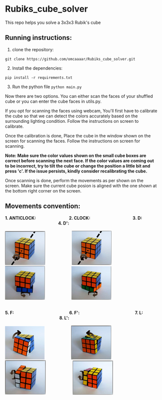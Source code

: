 # Rubiks_cube_solver
This repo helps you solve a 3x3x3 Rubik's cube

## Running instructions:

1. clone the repository: 
```
git clone https://github.com/omcaaaar/Rubiks_cube_solver.git
```

2. Install the dependencies:

```
pip install -r requirements.txt
```

3. Run the python file ```python main.py```

Now there are two options. You can either scan the faces of your shuffled cube or you can enter the cube faces in utils.py.

If you opt for scanning the faces using webcam, You'll first have to calibrate the cube so that we can detect the colors accurately based on the surrounding lighting condition.
Follow the instructions on screen to calibrate.

Once the calibration is done, Place the cube in the window shown on the screen for scanning the faces. Follow the instructions on screen for scanning.

**Note: Make sure the color values shown on the small cube boxes are correct before scanning the next face. If the color values are coming out to be incorrect, try to tilt the cube or change the position a little bit and press 'c'. If the issue persists, kindly consider recalibrating the cube.**

Once scanning is done, perform the movements as per shown on the screen. Make sure the current cube posion is aligned with the one shown at the bottom right corner on the screen.

## Movements convention:

**1. ANTICLOCK:** &emsp;&emsp;&emsp;&emsp;&emsp;&emsp;&emsp;&ensp;**2. CLOCK:**&emsp;&emsp;&emsp;&emsp;&emsp;&emsp;&emsp;&emsp;&emsp;&emsp;**3. D:** &emsp;&emsp;&emsp;&emsp;&emsp;&emsp;&emsp;&emsp;&emsp;&emsp;&emsp;&emsp;&ensp;**4. D':** &emsp;&emsp;<br><br>
![alt_text](https://github.com/omcaaaar/Rubiks_cube_solver/blob/main/assets/ANTICLOCK.png)&emsp;&emsp;&emsp;&emsp;&emsp;&emsp;
![alt_text](https://github.com/omcaaaar/Rubiks_cube_solver/blob/main/assets/CLOCK.png)&emsp;&emsp;&emsp;&emsp;&emsp;&emsp;
![alt_text](https://github.com/omcaaaar/Rubiks_cube_solver/blob/main/assets/D.png)&emsp;&emsp;&emsp;&emsp;&emsp;&emsp;
![alt_text](https://github.com/omcaaaar/Rubiks_cube_solver/blob/main/assets/D'.png)&emsp;&emsp;&emsp;&emsp;&emsp;&emsp;<br><br>

**5. F:** &emsp;&emsp;&emsp;&emsp;&emsp;&emsp;&emsp;&emsp;&emsp;&emsp;&emsp;&emsp;&ensp;
**6. F':** &emsp;&emsp;&emsp;&emsp;&emsp;&emsp;&emsp;&emsp;&emsp;&emsp;&emsp;&emsp;&ensp;
**7. L:** &emsp;&emsp;&emsp;&emsp;&emsp;&emsp;&emsp;&emsp;&emsp;&emsp;&emsp;&emsp;&ensp;
**8. L':** <br><br>
![alt_text](https://github.com/omcaaaar/Rubiks_cube_solver/blob/main/assets/F.png)&emsp;&emsp;&emsp;&emsp;&emsp;&emsp;
![alt_text](https://github.com/omcaaaar/Rubiks_cube_solver/blob/main/assets/F'.png)&emsp;&emsp;&emsp;&emsp;&emsp;&emsp;
![alt_text](https://github.com/omcaaaar/Rubiks_cube_solver/blob/main/assets/L.png)&emsp;&emsp;&emsp;&emsp;&emsp;&emsp;
![alt_text](https://github.com/omcaaaar/Rubiks_cube_solver/blob/main/assets/L'.png)&emsp;&emsp;&emsp;&emsp;&emsp;&emsp;<br><br>
